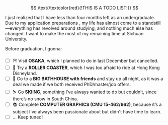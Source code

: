$$
\text{\textcolor{red}{!THIS IS A TODO LIST!}}
$$

I just realized that I have less than four months left as an undergraduate. Due to my application preparations , my life has almost come to a standstill—everything has revolved around studying, and nothing much else has changed. I want to make the most of my remaining time at Sichuan University.

Before graduation, I gonna:

- [ ]  ⛩️ Visit **OSAKA**, which I planned to do in last December but cancelled.
- [ ]  🎢 Try a **ROLLER COASTER**, which I was too afraid to ride at Hong Kong Disneyland.
- [ ]  🚿 Go to a **BIG BATHHOUSE with friends** and stay up all night, as it was a deal we made if we both received PhD/master/job offers.
- [ ]  ⛷️ Go **SKIING**, something I’ve always wanted to do but couldn’t, since there’s no snow in South China.
- [ ]  📚 Complete **COMPUTER GRAPHICS (CMU 15-462/662)**, because it’s a subject I’ve always been passionate about but didn't have time to learn.
- [ ] … Keep tuned!